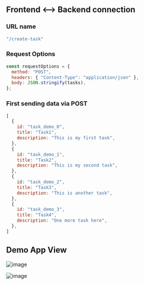 ## Frontend <--> Backend connection 

### URL name
```javascript
"/create-task"
```

### Request Options
```javascript
const requestOptions = {
  method: "POST",
  headers: { "Content-Type": "application/json" },
  body: JSON.stringify(tasks),
};
```

### First sending data via POST
```javascript
[
  {
    id: "task_demo_0",
    title: "Task1",
    description: "This is my first task",
  },
  {
    id: "task_demo_1",
    title: "Task2",
    description: "This is my second task",
  },
  {
    id: "task_demo_2",
    title: "Task3",
    description: "This is another task",
  },
  {
    id: "task_demo_3",
    title: "Task4",
    description: "One more task here",
  },
]
```


## Demo App View

![image](https://user-images.githubusercontent.com/99507865/188202217-7f63e7b4-dcd0-4699-bd22-53b9786b46ce.png)

![image](https://user-images.githubusercontent.com/99507865/188202284-4f509dde-a9f6-4304-9d06-c5f20fecb6a6.png)
